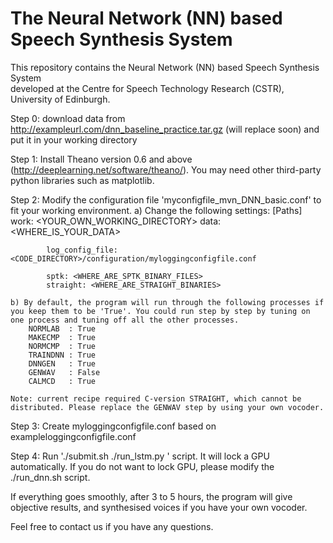 The Neural Network (NN) based Speech Synthesis System
=====================================================
  
This repository contains the Neural Network (NN) based Speech Synthesis System  
developed at the Centre for Speech Technology Research (CSTR), University of 
Edinburgh. 


Step 0: download data from http://exampleurl.com/dnn_baseline_practice.tar.gz (will replace soon) and put it in your working directory

Step 1: Install Theano version 0.6 and above (http://deeplearning.net/software/theano/). You may need other third-party python libraries such as matplotlib.

Step 2: Modify the configuration file 'myconfigfile_mvn_DNN_basic.conf' to fit your working environment.
    a) Change the following settings:
            [Paths]
            work: <YOUR_OWN_WORKING_DIRECTORY>
            data: <WHERE_IS_YOUR_DATA>
            
            log_config_file: <CODE_DIRECTORY>/configuration/myloggingconfigfile.conf
    
            sptk: <WHERE_ARE_SPTK_BINARY_FILES>
            straight: <WHERE_ARE_STRAIGHT_BINARIES>
            
    b) By default, the program will run through the following processes if you keep them to be 'True'. You could run step by step by tuning on one process and tuning off all the other processes.
        NORMLAB  : True
        MAKECMP  : True
        NORMCMP  : True
        TRAINDNN : True
        DNNGEN   : True
        GENWAV   : False
        CALMCD   : True
    
    Note: current recipe required C-version STRAIGHT, which cannot be distributed. Please replace the GENWAV step by using your own vocoder.
    
Step 3: Create myloggingconfigfile.conf based on exampleloggingconfigfile.conf

Step 4: Run './submit.sh ./run_lstm.py <CONFIG FILE PATH>' script. It will lock a GPU automatically. If you do not want to lock GPU, please modify the ./run_dnn.sh script.

If everything goes smoothly, after 3 to 5 hours, the program will give objective results, and synthesised voices if you have your own vocoder.
    
Feel free to contact us if you have any questions.
